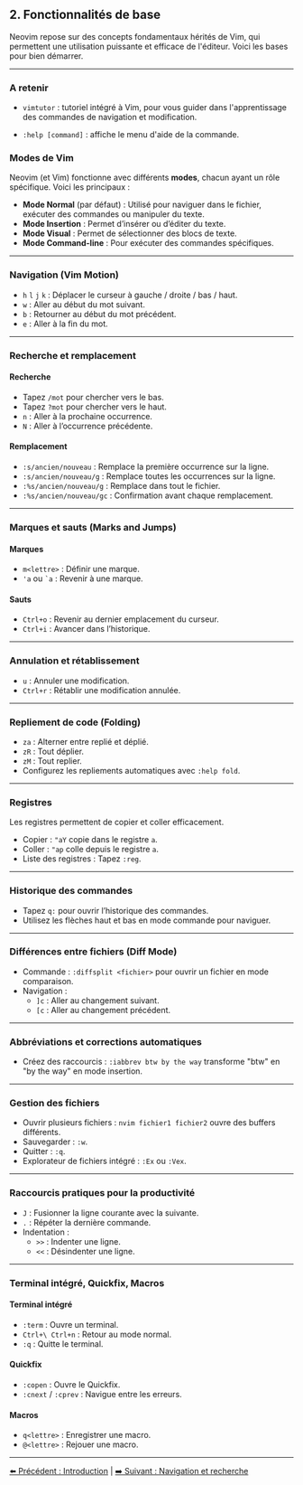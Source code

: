 ## 2. Fonctionnalités de base

Neovim repose sur des concepts fondamentaux hérités de Vim, qui permettent une utilisation puissante et efficace de l'éditeur. Voici les bases pour bien démarrer.

---
### A retenir 

- `vimtutor` : tutoriel intégré à Vim, pour vous guider dans l'apprentissage des commandes de navigation et modification.

- `:help [command]` : affiche le menu d'aide de la commande. 


### Modes de Vim

Neovim (et Vim) fonctionne avec différents **modes**, chacun ayant un rôle spécifique. Voici les principaux :

- **Mode Normal** (par défaut) : Utilisé pour naviguer dans le fichier, exécuter des commandes ou manipuler du texte.
- **Mode Insertion** : Permet d’insérer ou d’éditer du texte.
- **Mode Visual** : Permet de sélectionner des blocs de texte.
- **Mode Command-line** : Pour exécuter des commandes spécifiques.

---

### Navigation (Vim Motion)

- `h` `l` `j` `k` : Déplacer le curseur à gauche / droite / bas / haut.
- `w` : Aller au début du mot suivant.
- `b` : Retourner au début du mot précédent.
- `e` : Aller à la fin du mot.

---

### Recherche et remplacement

#### Recherche
- Tapez `/mot` pour chercher vers le bas.
- Tapez `?mot` pour chercher vers le haut.
- `n` : Aller à la prochaine occurrence.
- `N` : Aller à l’occurrence précédente.

#### Remplacement
- `:s/ancien/nouveau` : Remplace la première occurrence sur la ligne.
- `:s/ancien/nouveau/g` : Remplace toutes les occurrences sur la ligne.
- `:%s/ancien/nouveau/g` : Remplace dans tout le fichier.
- `:%s/ancien/nouveau/gc` : Confirmation avant chaque remplacement.

---

### Marques et sauts (Marks and Jumps)

#### Marques
- `m<lettre>` : Définir une marque.
- `'a` ou `` `a `` : Revenir à une marque.

#### Sauts
- `Ctrl+o` : Revenir au dernier emplacement du curseur.
- `Ctrl+i` : Avancer dans l’historique.

---

### Annulation et rétablissement

- `u` : Annuler une modification.
- `Ctrl+r` : Rétablir une modification annulée.

---

### Repliement de code (Folding)

- `za` : Alterner entre replié et déplié.
- `zR` : Tout déplier.
- `zM` : Tout replier.
- Configurez les repliements automatiques avec `:help fold`.

---

### Registres

Les registres permettent de copier et coller efficacement.

- Copier : `"aY` copie dans le registre `a`.
- Coller : `"ap` colle depuis le registre `a`.
- Liste des registres : Tapez `:reg`.

---

### Historique des commandes

- Tapez `q:` pour ouvrir l’historique des commandes.
- Utilisez les flèches haut et bas en mode commande pour naviguer.

---

### Différences entre fichiers (Diff Mode)

- Commande : `:diffsplit <fichier>` pour ouvrir un fichier en mode comparaison.
- Navigation :
  - `]c` : Aller au changement suivant.
  - `[c` : Aller au changement précédent.

---

### Abbréviations et corrections automatiques

- Créez des raccourcis : `:iabbrev btw by the way` transforme "btw" en "by the way" en mode insertion.

---

### Gestion des fichiers

- Ouvrir plusieurs fichiers : `nvim fichier1 fichier2` ouvre des buffers différents.
- Sauvegarder : `:w`.
- Quitter : `:q`.
- Explorateur de fichiers intégré : `:Ex` ou `:Vex`.

---

### Raccourcis pratiques pour la productivité

- `J` : Fusionner la ligne courante avec la suivante.
- `.` : Répéter la dernière commande.
- Indentation :
  - `>>` : Indenter une ligne.
  - `<<` : Désindenter une ligne.

---

### Terminal intégré, Quickfix, Macros

#### Terminal intégré
- `:term` : Ouvre un terminal.
- `Ctrl+\ Ctrl+n` : Retour au mode normal.
- `:q` : Quitte le terminal.

#### Quickfix
- `:copen` : Ouvre le Quickfix.
- `:cnext` / `:cprev` : Navigue entre les erreurs.

#### Macros
- `q<lettre>` : Enregistrer une macro.
- `@<lettre>` : Rejouer une macro.

---
[⬅️ Précédent : Introduction](1-introduction.md) | [➡️ Suivant : Navigation et recherche](3-navigation-et-recherche.md)
